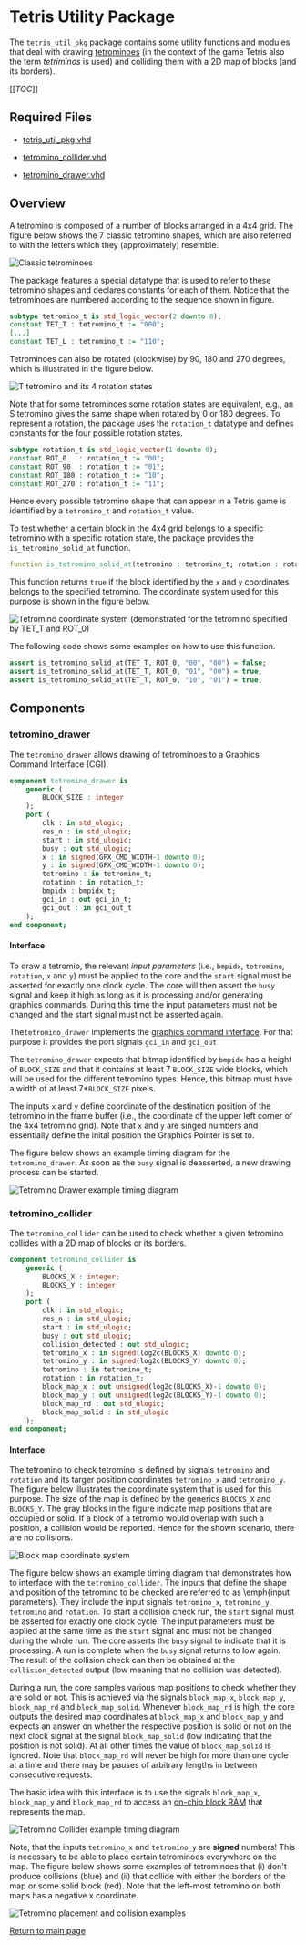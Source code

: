
# Tetris Utility Package
The `tetris_util_pkg` package contains some utility functions and modules that deal with drawing [tetrominoes](https://en.wikipedia.org/wiki/Tetromino) (in the context of the game Tetris also the term *tetriminos* is used) and colliding them with a 2D map of blocks (and its borders).



[[_TOC_]]

## Required Files

- [tetris_util_pkg.vhd](src/tetris_util_pkg.vhd)

- [tetromino_collider.vhd](src/tetromino_collider.vhd)

- [tetromino_drawer.vhd](src/tetromino_drawer.vhd)


## Overview

A tetromino is composed of a number of blocks arranged in a 4x4 grid.
The figure below shows the 7 classic tetromino shapes, which are also referred to with the letters which they (approximately) resemble.


![Classic tetrominoes](.mdata/tetrominoes.svg)

The package features a special datatype that is used to refer to these tetromino shapes and declares constants for each of them.
Notice that the tetrominoes are numbered according to the sequence shown in figure.
```vhdl
subtype tetromino_t is std_logic_vector(2 downto 0);
constant TET_T : tetromino_t := "000";
[...]
constant TET_L : tetromino_t := "110";
```
Tetrominoes can also be rotated (clockwise) by 90, 180 and 270 degrees, which is illustrated in the figure below.


![T tetromino and its 4 rotation states](.mdata/tetromino_rotations.svg)

Note that for some tetrominoes some rotation states are equivalent, e.g., an S tetromino gives the same shape when rotated by 0 or 180 degrees.
To represent a rotation, the package uses the `rotation_t` datatype and defines constants for the four possible rotation states.

```vhdl
subtype rotation_t is std_logic_vector(1 downto 0);
constant ROT_0   : rotation_t := "00";
constant ROT_90  : rotation_t := "01";
constant ROT_180 : rotation_t := "10";
constant ROT_270 : rotation_t := "11";
```
Hence every possible tetromino shape that can appear in a Tetris game is identified by a `tetromino_t` and `rotation_t` value.

To test whether a certain block in the 4x4 grid belongs to a specific tetromino with a specific rotation state, the package provides the `is_tetromino_solid_at` function.

```vhdl
function is_tetromino_solid_at(tetromino : tetromino_t; rotation : rotation_t; x, y : std_ulogic_vector(1 downto 0)) return boolean;
```
This function returns `true` if the block identified by the `x` and `y` coordinates belongs to the specified tetromino.
The coordinate system used for this purpose is shown in the figure below.


![Tetromino coordinate system (demonstrated for the tetromino specified by `TET_T` and `ROT_0`)](.mdata/tetromino_cs.svg)

The following code shows some examples on how to use this function.

```vhdl
assert is_tetromino_solid_at(TET_T, ROT_0, "00", "00") = false;
assert is_tetromino_solid_at(TET_T, ROT_0, "01", "00") = true;
assert is_tetromino_solid_at(TET_T, ROT_0, "10", "01") = true;
```



## Components

### tetromino_drawer
The `tetromino_drawer` allows drawing of tetrominoes to a Graphics Command Interface (CGI).


```vhdl
component tetromino_drawer is
	generic (
		BLOCK_SIZE : integer
	);
	port (
		clk : in std_ulogic;
		res_n : in std_ulogic;
		start : in std_ulogic;
		busy : out std_ulogic;
		x : in signed(GFX_CMD_WIDTH-1 downto 0);
		y : in signed(GFX_CMD_WIDTH-1 downto 0);
		tetromino : in tetromino_t;
		rotation : in rotation_t;
		bmpidx : bmpidx_t;
		gci_in : out gci_in_t;
		gci_out : in gci_out_t
	);
end component;
```


#### Interface

To draw a tetromio, the relevant *input parameters* (i.e., `bmpidx`, `tetromino`, `rotation`, `x` and `y`) must be applied to the core and the `start` signal must be asserted for exactly one clock cycle.
The core will then assert the `busy` signal and keep it high as long as it is processing and/or generating graphics commands.
During this time the input parameters must not be changed and the start signal must not be asserted again.

The`tetromino_drawer` implements the [graphics command interface](../gfx_core/doc.md).
For that purpose it provides the port signals `gci_in` and `gci_out`

The `tetromino_drawer` expects that bitmap identified by `bmpidx` has a height of `BLOCK_SIZE` and that it contains at least 7 `BLOCK_SIZE` wide blocks, which will be used for the different tetromino types.
Hence, this bitmap must have a width of at least 7*`BLOCK_SIZE` pixels.

The inputs `x` and `y` define coordinate of the destination position of the tetromino in the frame buffer (i.e., the coordinate of the upper left corner of the 4x4 tetromino grid).
Note that `x` and `y` are singed numbers and essentially define the inital position the Graphics Pointer is set to.

The figure below shows an example timing diagram for the `tetromino_drawer`.
As soon as the `busy` signal is deasserted, a new drawing process can be started.


![Tetromino Drawer example timing diagram](.mdata/tetromino_drawer_timing.svg)


### tetromino_collider
The `tetromino_collider` can be used to check whether a given tetromino collides with a 2D map of blocks or its borders.


```vhdl
component tetromino_collider is
	generic (
		BLOCKS_X : integer;
		BLOCKS_Y : integer
	);
	port (
		clk : in std_ulogic;
		res_n : in std_ulogic;
		start : in std_ulogic;
		busy : out std_ulogic;
		collision_detected : out std_ulogic;
		tetromino_x : in signed(log2c(BLOCKS_X) downto 0);
		tetromino_y : in signed(log2c(BLOCKS_Y) downto 0);
		tetromino : in tetromino_t;
		rotation : in rotation_t;
		block_map_x : out unsigned(log2c(BLOCKS_X)-1 downto 0);
		block_map_y : out unsigned(log2c(BLOCKS_Y)-1 downto 0);
		block_map_rd : out std_ulogic;
		block_map_solid : in std_ulogic
	);
end component;
```


#### Interface

The tetromino to check tetromino is defined by signals `tetromino` and `rotation` and its targer position coordinates `tetromino_x` and `tetromino_y`.
The figure below illustrates the coordinate system that is used for this purpose.
The size of the map is defined by the generics `BLOCKS_X` and `BLOCKS_Y`.
The gray blocks in the figure indicate map positions that are occupied or solid.
If a block of a tetromio would overlap with such a position, a collision would be reported.
Hence for the shown scenario, there are no collisions.


![Block map coordinate system](.mdata/block_map.svg)

The figure below shows an example timing diagram that demonstrates how to interface with the `tetromino_collider`.
The inputs that define the shape and position of the tetromino to be checked are referred to as \emph{input parameters}.
They include the input signals `tetromino_x`, `tetromino_y`, `tetromino` and `rotation`.
To start a collision check run, the `start` signal must be asserted for exactly one clock cycle.
The input parameters must be applied at the same time as the `start` signal and must not be changed during the whole run.
The core asserts the `busy` signal to indicate that it is processing.
A run is complete when the `busy` signal returns to low again.
The result of the collision check can then be obtained at the `collision_detected` output (low meaning that no collision was detected).

During a run, the core samples various map positions to check whether they are solid or not.
This is achieved via the signals `block_map_x`, `block_map_y`, `block_map_rd` and `block_map_solid`.
Whenever `block_map_rd` is high, the core outputs the desired map coordinates at `block_map_x` and `block_map_y` and expects an answer on whether the respective position is solid or not on the next clock signal at the signal `block_map_solid` (low indicating that the position is not solid).
At all other times the value of `block_map_solid` is ignored.
Note that `block_map_rd` will never be high for more than one cycle at a time and there may be pauses of arbitrary lengths in between consecutive requests.

The basic idea with this interface is to use the signals `block_map_x`, `block_map_y` and `block_map_rd` to access an [on-chip block RAM](../mem/doc.md) that represents the map.


![Tetromino Collider example timing diagram](.mdata/tetromino_collider_timing.svg)

Note, that the inputs `tetromino_x` and `tetromino_y` are **signed** numbers!
This is necessary to be able to place certain tetrominoes everywhere on the map.
The figure below shows some examples of tetrominoes that (i) don't produce collisions (blue) and (ii) that collide with either the borders of the map or some solid block (red).
Note that the left-most tetromino on both maps has a negative x coordinate.


![Tetromino placement and collision examples](.mdata/block_map_examples.svg)



[Return to main page](../../README.md)
